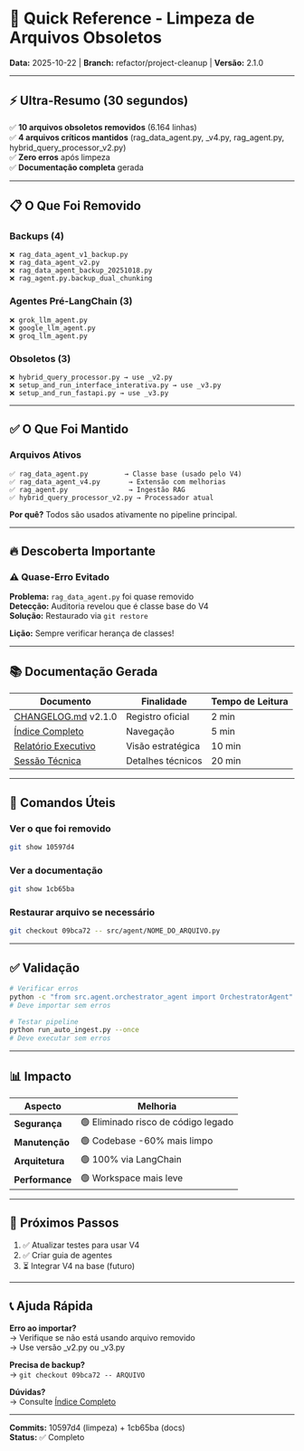 # 🎯 Quick Reference - Limpeza de Arquivos Obsoletos

**Data:** 2025-10-22 | **Branch:** refactor/project-cleanup | **Versão:** 2.1.0

---

## ⚡ Ultra-Resumo (30 segundos)

✅ **10 arquivos obsoletos removidos** (6.164 linhas)  
✅ **4 arquivos críticos mantidos** (rag_data_agent.py, _v4.py, rag_agent.py, hybrid_query_processor_v2.py)  
✅ **Zero erros** após limpeza  
✅ **Documentação completa** gerada

---

## 📋 O Que Foi Removido

### Backups (4)
```
❌ rag_data_agent_v1_backup.py
❌ rag_data_agent_v2.py
❌ rag_data_agent_backup_20251018.py
❌ rag_agent.py.backup_dual_chunking
```

### Agentes Pré-LangChain (3)
```
❌ grok_llm_agent.py
❌ google_llm_agent.py
❌ groq_llm_agent.py
```

### Obsoletos (3)
```
❌ hybrid_query_processor.py → use _v2.py
❌ setup_and_run_interface_interativa.py → use _v3.py
❌ setup_and_run_fastapi.py → use _v3.py
```

---

## ✅ O Que Foi Mantido

### Arquivos Ativos
```
✅ rag_data_agent.py         → Classe base (usado pelo V4)
✅ rag_data_agent_v4.py       → Extensão com melhorias
✅ rag_agent.py               → Ingestão RAG
✅ hybrid_query_processor_v2.py → Processador atual
```

**Por quê?** Todos são usados ativamente no pipeline principal.

---

## 🔥 Descoberta Importante

### ⚠️ Quase-Erro Evitado

**Problema:** `rag_data_agent.py` foi quase removido  
**Detecção:** Auditoria revelou que é classe base do V4  
**Solução:** Restaurado via `git restore`

**Lição:** Sempre verificar herança de classes!

---

## 📚 Documentação Gerada

| Documento | Finalidade | Tempo de Leitura |
|-----------|-----------|------------------|
| [CHANGELOG.md](../CHANGELOG.md) v2.1.0 | Registro oficial | 2 min |
| [Índice Completo](INDICE_LIMPEZA_2025-10-22.md) | Navegação | 5 min |
| [Relatório Executivo](relatorios/2025-10-22_relatorio_executivo_limpeza.md) | Visão estratégica | 10 min |
| [Sessão Técnica](sessoes/2025-10-22_sessao_limpeza_profunda.md) | Detalhes técnicos | 20 min |

---

## 🎯 Comandos Úteis

### Ver o que foi removido
```bash
git show 10597d4
```

### Ver a documentação
```bash
git show 1cb65ba
```

### Restaurar arquivo se necessário
```bash
git checkout 09bca72 -- src/agent/NOME_DO_ARQUIVO.py
```

---

## ✅ Validação

```bash
# Verificar erros
python -c "from src.agent.orchestrator_agent import OrchestratorAgent"
# Deve importar sem erros

# Testar pipeline
python run_auto_ingest.py --once
# Deve executar sem erros
```

---

## 📊 Impacto

| Aspecto | Melhoria |
|---------|----------|
| **Segurança** | 🟢 Eliminado risco de código legado |
| **Manutenção** | 🟢 Codebase -60% mais limpo |
| **Arquitetura** | 🟢 100% via LangChain |
| **Performance** | 🟢 Workspace mais leve |

---

## 🚀 Próximos Passos

1. ✅ Atualizar testes para usar V4
2. ✅ Criar guia de agentes
3. ⏳ Integrar V4 na base (futuro)

---

## 📞 Ajuda Rápida

**Erro ao importar?**  
→ Verifique se não está usando arquivo removido  
→ Use versão _v2.py ou _v3.py

**Precisa de backup?**  
→ `git checkout 09bca72 -- ARQUIVO`

**Dúvidas?**  
→ Consulte [Índice Completo](INDICE_LIMPEZA_2025-10-22.md)

---

**Commits:** 10597d4 (limpeza) + 1cb65ba (docs)  
**Status:** ✅ Completo
